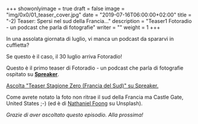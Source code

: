+++
showonlyimage = true
draft = false
image = "img/0x0/01_teaser_cover.jpg"
date = "2019-07-16T06:00:00+02:00"
title = "-2) Teaser: Spersi nel sud della Francia..."
description = "Teaser1 Fotoradio - un podcast che parla di fotografie"
writer = ""
weight = 1
+++

<script async src="https://widget.spreaker.com/widgets.js"></script>

In una assolata giornata di luglio, vi manca un podcast da spararvi in cuffietta?
<!--more-->

Se questo è il caso, il 30 luglio arriva Fotoradio!


Questo è il primo teaser di Fotoradio - un podcast che parla di fotografie ospitato su <a href="https://www.spreaker.com/user/11400220/def-teaser-0x0">**Spreaker**</a>.

<a class="spreaker-player" href="https://www.spreaker.com/episode/18546991" data-resource="episode_id=18546991" data-width="100%" data-height="200px" data-theme="light" data-playlist="false" data-playlist-continuous="false" data-autoplay="false" data-live-autoplay="false" data-chapters-image="true" data-episode-image-position="right" data-hide-logo="false" data-hide-likes="false" data-hide-comments="false" data-hide-sharing="false" data-hide-download="true">Ascolta "Teaser Stagione Zero (Francia del Sud)" su Spreaker.</a>

Come avrete notato la foto non ritrae il sud della Francia ma Castle Gate, United States ;-) (ed è di <a href="https://unsplash.com/@hoehoeyay">Nathaniel Foong</a> su Unsplash).

_Grazie di aver ascoltato questo episodio. Alla prossima!_
